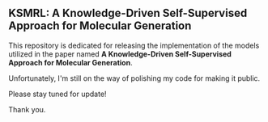 ## KSMRL: A Knowledge-Driven Self-Supervised Approach for Molecular Generation
This repository is dedicated for releasing the implementation of the models utilized in the paper named **A Knowledge-Driven Self-Supervised Approach for Molecular Generation**.

Unfortunately, I'm still on the way of polishing my code for making it public.

Please stay tuned for update!

Thank you.
